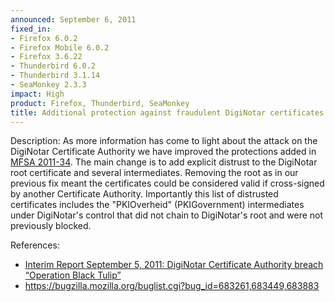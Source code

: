 ```yaml
---
announced: September 6, 2011
fixed_in:
- Firefox 6.0.2
- Firefox Mobile 6.0.2
- Firefox 3.6.22
- Thunderbird 6.0.2
- Thunderbird 3.1.14
- SeaMonkey 2.3.3
impact: High
product: Firefox, Thunderbird, SeaMonkey
title: Additional protection against fraudulent DigiNotar certificates
---
```


<p><span class="label">Description:</span> As more information has
come to light about the attack on the
DigiNotar Certificate Authority we have improved the protections
added in <a href="/security/announce/2011/mfsa2011-34.html">MFSA 2011-34</a>.
The main change is to add explicit distrust to the DigiNotar root
certificate and several intermediates. Removing the root as in our
previous fix meant the certificates could be considered valid if
cross-signed by another Certificate Authority. Importantly this
list of distrusted certificates  includes
the "PKIOverheid" (PKIGovernment) intermediates under DigiNotar's
control that did not chain to DigiNotar's root and were not
previously blocked.</p>

<p><span class="label">References:</span><br/></p>

  <ul>
    <li><a href="http://www.rijksoverheid.nl/bestanden/documenten-en-publicaties/rapporten/2011/09/05/diginotar-public-report-version-1/rapport-fox-it-operation-black-tulip-v1-0.pdf">
        Interim Report September 5, 2011: DigiNotar Certificate Authority breach 
         “Operation Black Tulip”</a></li>
    <li><a href="https://bugzilla.mozilla.org/buglist.cgi?bug_id=683261,683449,683883">
        https://bugzilla.mozilla.org/buglist.cgi?bug_id=683261,683449,683883</a></li>
  </ul>





